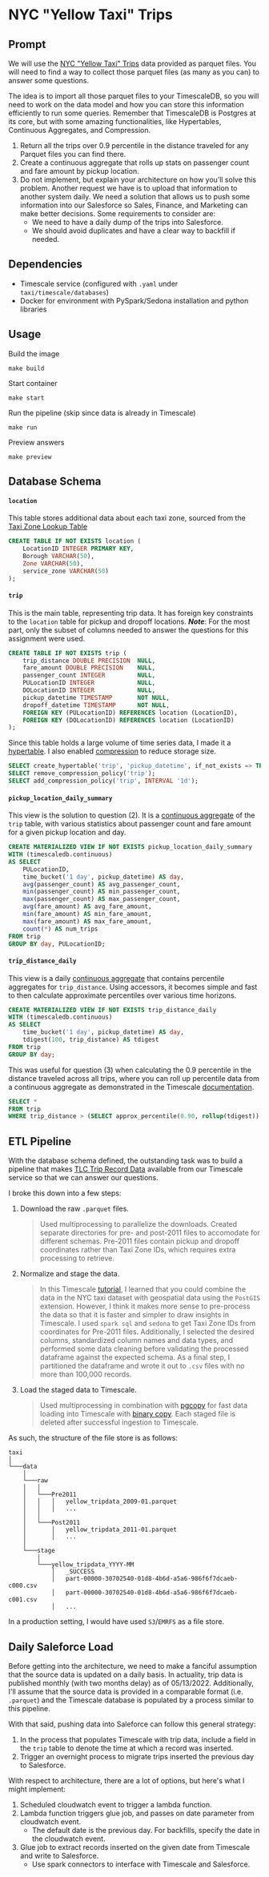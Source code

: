 # NYC "Yellow Taxi" Trips

## Prompt
We will use the [NYC "Yellow Taxi" Trips](https://www.nyc.gov/site/tlc/about/tlc-trip-record-data.page) data provided as parquet files. You will need to find a way to collect those parquet files (as many as you can) to answer some questions.

The idea is to import all those parquet files to your TimescaleDB, so you will need to work on the data model and how you can store this information efficiently to run some queries. Remember that TimescaleDB is Postgres at its core, but with some amazing functionalities, like Hypertables, Continuous Aggregates, and Compression.

1. Return all the trips over 0.9 percentile in the distance traveled for any Parquet files you can find there.
2. Create a continuous aggregate that rolls up stats on passenger count and fare amount by pickup location.
3. Do not implement, but explain your architecture on how you’ll solve this problem. Another request we have is to upload that information to another system daily. We need a solution that allows us to push some information into our Salesforce so Sales, Finance, and Marketing can make better decisions. Some requirements to consider are:
    - We need to have a daily dump of the trips into Salesforce.
    - We should avoid duplicates and have a clear way to backfill if needed.

## Dependencies
- Timescale service (configured with `.yaml` under `taxi/timescale/databases`)
- Docker for environment with PySpark/Sedona installation and python libraries

## Usage
Build the image
```
make build
```
Start container
```
make start
```
Run the pipeline (skip since data is already in Timescale)
```
make run
```
Preview answers
```
make preview
```

## Database Schema
#### `location`
This table stores additional data about each taxi zone, sourced from the [Taxi Zone Lookup Table](https://www.nyc.gov/site/tlc/about/tlc-trip-record-data.page)
```sql
CREATE TABLE IF NOT EXISTS location (
    LocationID INTEGER PRIMARY KEY,
    Borough VARCHAR(50),
    Zone VARCHAR(50),
    service_zone VARCHAR(50)
);
```

#### `trip`
This is the main table, representing trip data. It has foreign key constraints to the `location` table for pickup and dropoff locations. 
***Note***: For the most part, only the subset of columns needed to answer the questions for this assignment were used.
```sql
CREATE TABLE IF NOT EXISTS trip (
    trip_distance DOUBLE PRECISION  NULL,
    fare_amount DOUBLE PRECISION    NULL,
    passenger_count INTEGER         NULL,
    PULocationID INTEGER            NULL,
    DOLocationID INTEGER            NULL,
    pickup_datetime TIMESTAMP       NOT NULL,
    dropoff_datetime TIMESTAMP      NOT NULL,
    FOREIGN KEY (PULocationID) REFERENCES location (LocationID),
    FOREIGN KEY (DOLocationID) REFERENCES location (LocationID)
);
```

Since this table holds a large volume of time series data, I made it a [hypertable](https://docs.timescale.com/use-timescale/latest/hypertables/).
I also enabled [compression](https://docs.timescale.com/use-timescale/latest/compression/) to reduce storage size.
```sql
SELECT create_hypertable('trip', 'pickup_datetime', if_not_exists => TRUE);
SELECT remove_compression_policy('trip');
SELECT add_compression_policy('trip', INTERVAL '1d');
```

#### `pickup_location_daily_summary`
This view is the solution to question (2). It is a [continuous aggregate](https://docs.timescale.com/getting-started/latest/create-cagg/) of the `trip` table, with various statistics about passenger count and fare amount for a given pickup location and day.
```sql
CREATE MATERIALIZED VIEW IF NOT EXISTS pickup_location_daily_summary
WITH (timescaledb.continuous) 
AS SELECT
    PULocationID,
    time_bucket('1 day', pickup_datetime) AS day,
    avg(passenger_count) AS avg_passenger_count,
    min(passenger_count) AS min_passenger_count,
    max(passenger_count) AS max_passenger_count,
    avg(fare_amount) AS avg_fare_amount,
    min(fare_amount) AS min_fare_amount,
    max(fare_amount) AS max_fare_amount,
    count(*) AS num_trips
FROM trip
GROUP BY day, PULocationID;
```

#### `trip_distance_daily`
This view is a daily [continuous aggregate](https://docs.timescale.com/getting-started/latest/create-cagg/) that contains percentile aggregates for `trip_distance`. Using accessors, it becomes simple and fast to then calculate approximate percentiles over various time horizons.
```sql
CREATE MATERIALIZED VIEW IF NOT EXISTS trip_distance_daily
WITH (timescaledb.continuous)
AS SELECT
    time_bucket('1 day', pickup_datetime) AS day,
    tdigest(100, trip_distance) AS tdigest
FROM trip
GROUP BY day;
```

This was useful for question (3) when calculating the 0.9 percentile in the distance traveled across all trips, where you can roll up percentile data from a continuous aggregate as demonstrated in the Timescale [documentation](https://docs.timescale.com/api/latest/hyperfunctions/percentile-approximation/tdigest#extended-examples).
```sql
SELECT *
FROM trip
WHERE trip_distance > (SELECT approx_percentile(0.90, rollup(tdigest)) FROM trip_distance_daily);
```

## ETL Pipeline
With the database schema defined, the outstanding task was to build a pipeline that makes [TLC Trip Record Data](https://www.nyc.gov/site/tlc/about/tlc-trip-record-data.page) available from our Timescale service so that we can answer our questions.   

I broke this down into a few steps:
1. Download the raw `.parquet` files.
    > Used multiprocessing to parallelize the downloads. Created separate directories for pre- and post-2011 files to accomodate for different schemas. Pre-2011 files contain pickup and dropoff coordinates rather than Taxi Zone IDs, which requires extra processing to retrieve.
2. Normalize and stage the data.
    > In this Timescale [tutorial](https://docs.timescale.com/tutorials/latest/nyc-taxi-cab/advanced-nyc/), I learned that you could combine the data in the NYC taxi dataset with geospatial data using the `PostGIS` extension. However, I think it makes more sense to pre-process the data so that it is faster and simpler to draw insights in Timescale. I used `spark sql` and `sedona` to get Taxi Zone IDs from coordinates for Pre-2011 files. Additionally, I selected the desired columns, standardized column names and data types, and performed some data cleaning before validating the processed dataframe against the expected schema. As a final step, I partitioned the dataframe and wrote it out to `.csv` files with no more than 100,000 records.
3. Load the staged data to Timescale.
    > Used multiprocessing in combination with [pgcopy](https://pgcopy.readthedocs.io/en/1.5.0/) for fast data loading into Timescale with [binary copy](https://www.postgresql.org/docs/9.3/sql-copy.html). Each staged file is deleted after successful ingestion to Timescale.

As such, the structure of the file store is as follows:
```
taxi
│
└───data
    │
    └───raw
    │   │
    │   └───Pre2011
    │   │   │   yellow_tripdata_2009-01.parquet
    │   │   │   ...
    │   │
    │   └───Post2011
    │       │   yellow_tripdata_2011-01.parquet
    │       │   ...
    │
    └───stage
        │
        └───yellow_tripdata_YYYY-MM
            │   _SUCCESS
            │   part-00000-30702540-01d8-4b6d-a5a6-986f6f7dcaeb-c000.csv
            │   part-00000-30702540-01d8-4b6d-a5a6-986f6f7dcaeb-c001.csv
            │   ...
```

In a production setting, I would have used `S3`/`EMRFS` as a file store. 

## Daily Saleforce Load
Before getting into the architecture, we need to make a fanciful assumption that the source data is updated on a daily basis. In actuality, trip data is published monthly (with two months delay) as of 05/13/2022. Additionally, I'll assume that the source data is provided in a comparable format (i.e. `.parquet`) and the Timescale database is populated by a process similar to this pipeline.

With that said, pushing data into Saleforce can follow this general strategy:
1. In the process that populates Timescale with trip data, include a field in the `trip` table to denote the time at which a record was inserted.
2. Trigger an overnight process to migrate trips inserted the previous day to Salesforce.

With respect to architecture, there are a lot of options, but here's what I might implement:
1. Scheduled cloudwatch event to trigger a lambda function.
2. Lambda function triggers glue job, and passes on date parameter from cloudwatch event.
    - The default date is the previous day. For backfills, specify the date in the cloudwatch event.
3. Glue job to extract records inserted on the given date from Timescale and write to Salesforce.
    - Use spark connectors to interface with Timescale and Salesforce.
